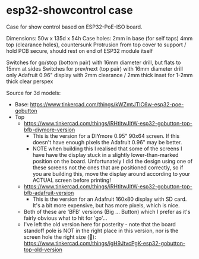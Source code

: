 # esp32-showcontrol case

Case for show control based on ESP32-PoE-ISO board.

Dimensions: 50w x 135d x 54h
Case holes: 2mm in base (for self taps) 4mm top (clearance holes), countersunk
Protrusion from top cover to support / hold PCB secure, should rest on end of ESP32 module itself

Switches for go/stop (bottom pair) with 16mm diameter drill, but flats to 15mm at sides
Switches for prev/next (top pair) with 16mm diameter drill only
Adafruit 0.96" display with 2mm clearance / 2mm thick inset for 1-2mm thick clear perspex

Source for 3d models:
* Base: https://www.tinkercad.com/things/kWZmtJTIC6w-esp32-poe-gobutton
* Top
  * https://www.tinkercad.com/things/iRHtitwJItW-esp32-gobutton-top-bfb-diymore-version
    * This is the version for a DIYmore 0.95" 90x64 screen. If this doesn't have enough pixels the Adafruit 0.96" may be better.
    * NOTE when building this I realised that some of the screens I have have the display stuck in a slightly lower-than-marked position on the board. Unfortunately I did the design using one of these screens not the ones that are positioned correctly, so if you are building this, move the display around according to your ACTUAL screen before printing!
  * https://www.tinkercad.com/things/iRHtitwJItW-esp32-gobutton-top-bfb-adafruit-version
    * This is the version for an Adafruit 160x80 display with SD card. It's a bit more expensive, but has more pixels, which is nice.
  * Both of these are 'BFB' versions (Big ... Button) which I prefer as it's fairly obvious what to hit for 'go'...
  * I've left the old version here for posterity - note that the board standoff pole is NOT in the right place in this version, nor is the screen hole the right size (🤦): https://www.tinkercad.com/things/igH9JtvcPgK-esp32-gobutton-top-old-version
